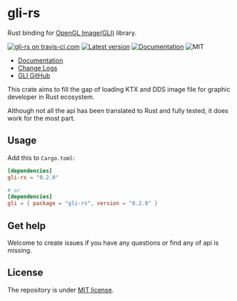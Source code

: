 # gli-rs

Rust binding for [OpenGL Image(GLI)](https://github.com/g-truc/gli) library.

[![gli-rs on travis-ci.com](https://travis-ci.com/Usami-Renko/gli-rs.svg?branch=master)](https://travis-ci.com/Usami-Renko/gli-rs)
[![Latest version](https://img.shields.io/crates/g/gli-rs.svg)](https://crates.io/crates/gli-rs)
[![Documentation](https://docs.rs/gli-rs/badge.svg)](https://docs.rs/gli-rs)
![MIT](https://img.shields.io/badge/license-MIT-blue.svg)

- [Documentation](https://docs.rs/gli-rs)
- [Change Logs](./CHANGES.md)
- [GLI GitHub](https://github.com/g-truc/gli)

This crate aims to fill the gap of loading KTX and DDS image file for graphic developer in Rust ecosystem.

Although not all the api has been translated to Rust and fully tested, it does work for the most part.

## Usage

Add this to `Cargo.toml`:

```toml
[dependencies]
gli-rs = "0.2.0"

# or
[dependencies]
gli = { package = "gli-rs", version = "0.2.0" }
```

## Get help

Welcome to create issues if you have any questions or find any of api is missing.

## License

The repository is under [MIT license](http://opensource.org/licenses/MIT).

